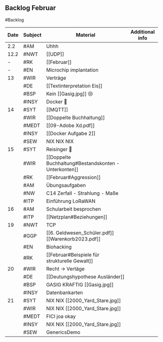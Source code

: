 ## Backlog Februar
#Backlog

| Date | Subject | Material                                              | Additional info |
| ---- | ------- | ----------------------------------------------------- | --------------- |
| 2.2  | #AM     | Uhhh                                                  |                 |
| 12.2 | #NWT    | [[UDP]]                                               |                 |
| -    | #RK     | [[Februar]]                                           |                 |
| -    | #EN     | Microchip implantation                                |                 |
| 13   | #WIR    | Verträge                                              |                 |
|      | #DE     | [[Textinterpretation Eis]]                            |                 |
|      | #BSP    | Kein [[Gasig.jpg]] 😢                                 |                 |
|      | #INSY   | Docker 🤡                                             |                 |
| 14   | #SYT    | [[MQTT]]                                              |                 |
|      | #WIR    | [[Doppelte Buchhaltung]]                              |                 |
|      | #MEDT   | [[09-Adobe Xd.pdf]]                                   |                 |
|      | #INSY   | [[Docker Aufgabe 2]]                                  |                 |
|      | #SEW    | NIX NIX NIX                                           |                 |
| 15   | #SYT    | Reisinger 🤡                                          |                 |
|      | #WIR    | [[Doppelte Buchhaltung#Bestandskonten - Unterkonten]] |                 |
|      | #RK     | [[Februar#Aggression]]                                |                 |
|      | #AM     | Übungsaufgaben                                        |                 |
|      | #NW     | C14 Zerfall - Strahlung - Maße                        |                 |
|      | #ITP    | Einführung LoRaWAN                                    |                 |
| 16   | #AM     | Schularbeit besprochen                                |                 |
|      | #ITP    | [[Netzplan#Beziehungen]]                              |                 |
| 19   | #NWT    | TCP                                                   |                 |
|      | #GGP    | [[6. Geldwesen_Schüler.pdf]] [[Warenkorb2023.pdf]]    |                 |
|      | #EN     | Biohacking                                            |                 |
|      | #RK     | [[Februar#Beispiele für strukturelle Gewalt]]         |                 |
| 20   | #WIR    | Recht -> Vertäge                                      |                 |
|      | #DE     | [[Deutungshypothese Ausländer]]                       |                 |
|      | #BSP    | GASIG KRAFTIG [[Gasig.jpg]]                           |                 |
|      | #INSY   | Datenbankarten                                        |                 |
| 21   | #SYT    | NIX NIX [[2000_Yard_Stare.jpg]]                       |                 |
|      | #WIR    | NIX NIX [[2000_Yard_Stare.jpg]]                       |                 |
|      | #MEDT   | FICI joa okay                                         |                 |
|      | #INSY   | NIX NIX [[2000_Yard_Stare.jpg]]                       |                 |
|      | #SEW    | GenericsDemo                                                      |                 |
